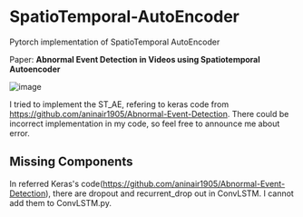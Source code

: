 # SpatioTemporal-AutoEncoder
Pytorch implementation of SpatioTemporal AutoEncoder

Paper: **Abnormal Event Detection in Videos using Spatiotemporal Autoencoder**

![image](https://user-images.githubusercontent.com/76432990/134844516-725fdaaa-983c-4b72-ae2a-cb478fac67ba.png)

I tried to implement the ST_AE, refering to keras code from https://github.com/aninair1905/Abnormal-Event-Detection.
There could be incorrect implementation in my code, so feel free to announce me about error.

## Missing Components
In referred Keras's code(https://github.com/aninair1905/Abnormal-Event-Detection),
there are dropout and recurrent_drop out in ConvLSTM.
I cannot add them to ConvLSTM.py. 
